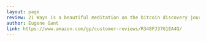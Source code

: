 ```yaml
---
layout: page
review: 21 Ways is a beautiful meditation on the bitcoin discovery journey. If you find yourself suddenly gripped by the exploration of bitcoin and its implications, this book is a great compliment the more strictly factual explorations. I especially apprectiated the way Gigi normalizes the perception altering experience of falling down the bitcoin rabbit hole. 
author: Eugene Gant
link: https://www.amazon.com/gp/customer-reviews/R348FJ37G1EA4Q/
---
```

